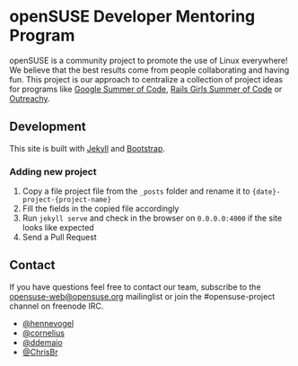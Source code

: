 # openSUSE Developer Mentoring Program
openSUSE is a community project to promote the use of Linux everywhere!
We believe that the best results come from people collaborating and having fun.
This project is our approach to centralize a collection of project ideas for programs like [Google Summer of Code](https://developers.google.com/open-source/gsoc/), [Rails Girls Summer of Code](http://railsgirlssummerofcode.org/) or [Outreachy](https://www.gnome.org/outreachy/).

## Development
This site is built with [Jekyll](https://github.com/jekyll/jekyll) and [Bootstrap](https://github.com/twbs/bootstrap).

### Adding new project
1. Copy a file project file from the ``_posts`` folder and rename it to ``{date}-project-{project-name}``
2. Fill the fields in the copied file accordingly
3. Run ``jekyll serve`` and check in the browser on ``0.0.0.0:4000`` if the site looks like expected
4. Send a Pull Request

## Contact
If you have questions feel free to contact our team, subscribe to the opensuse-web@opensuse.org mailinglist or join the #opensuse-project channel on freenode IRC.

- [@hennevogel](https://github.com/hennevogel)
- [@cornelius](https://github.com/cornelius)
- [@ddemaio](https://github.com/ddemaio)
- [@ChrisBr](https://github.com/chrisbr)
